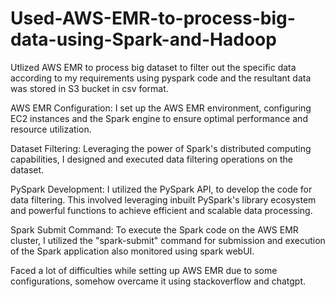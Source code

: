 # Used-AWS-EMR-to-process-big-data-using-Spark-and-Hadoop
Utlized AWS EMR to process big dataset to filter out the specific data according to my requirements using pyspark code and the resultant data was stored in S3 bucket in csv format.

AWS EMR Configuration: I set up the AWS EMR environment, configuring EC2 instances and the Spark engine to ensure optimal performance and resource utilization.

Dataset Filtering: Leveraging the power of Spark's distributed computing capabilities, I designed and executed data filtering operations on the dataset. 

PySpark Development: I utilized the PySpark API, to develop the code for data filtering. This involved leveraging inbuilt PySpark's library ecosystem and powerful functions to achieve efficient and scalable data processing.

Spark Submit Command: To execute the Spark code on the AWS EMR cluster, I utilized the "spark-submit" command for submission and execution of the Spark application also monitored using spark webUI.


Faced a lot of difficulties while setting up AWS EMR due to some configurations, somehow overcame it using stackoverflow and chatgpt.



